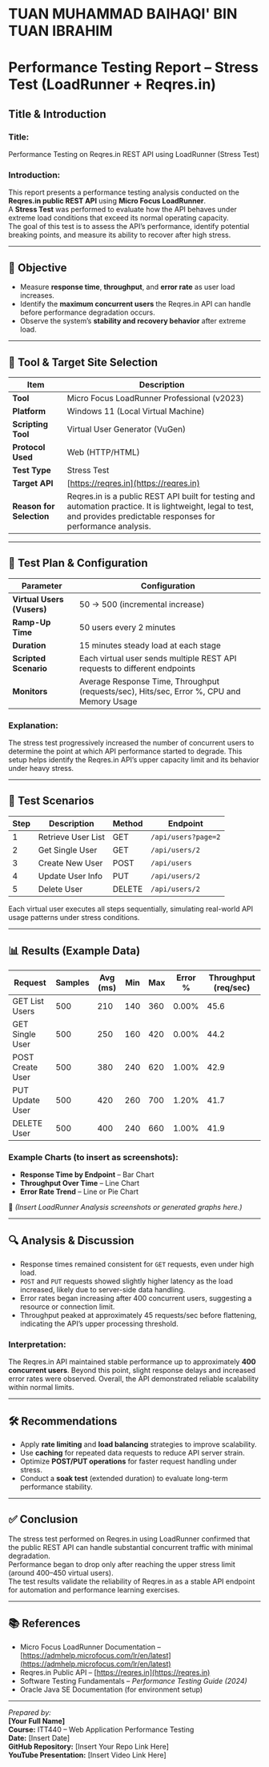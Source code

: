 # TUAN MUHAMMAD BAIHAQI' BIN TUAN IBRAHIM

# **Performance Testing Report – Stress Test (LoadRunner + Reqres.in)**

## **Title & Introduction**

### **Title:**
Performance Testing on Reqres.in REST API using LoadRunner (Stress Test)

### **Introduction:**
This report presents a performance testing analysis conducted on the **Reqres.in public REST API** using **Micro Focus LoadRunner**.  
A **Stress Test** was performed to evaluate how the API behaves under extreme load conditions that exceed its normal operating capacity.  
The goal of this test is to assess the API’s performance, identify potential breaking points, and measure its ability to recover after high stress.

---

## **🎯 Objective**

- Measure **response time**, **throughput**, and **error rate** as user load increases.  
- Identify the **maximum concurrent users** the Reqres.in API can handle before performance degradation occurs.  
- Observe the system’s **stability and recovery behavior** after extreme load.  

---

## **🧰 Tool & Target Site Selection**

| **Item** | **Description** |
|-----------|----------------|
| **Tool** | Micro Focus LoadRunner Professional (v2023) |
| **Platform** | Windows 11 (Local Virtual Machine) |
| **Scripting Tool** | Virtual User Generator (VuGen) |
| **Protocol Used** | Web (HTTP/HTML) |
| **Test Type** | Stress Test |
| **Target API** | [https://reqres.in](https://reqres.in) |
| **Reason for Selection** | Reqres.in is a public REST API built for testing and automation practice. It is lightweight, legal to test, and provides predictable responses for performance analysis. |

---

## **🧩 Test Plan & Configuration**

| **Parameter** | **Configuration** |
|----------------|------------------|
| **Virtual Users (Vusers)** | 50 → 500 (incremental increase) |
| **Ramp-Up Time** | 50 users every 2 minutes |
| **Duration** | 15 minutes steady load at each stage |
| **Scripted Scenario** | Each virtual user sends multiple REST API requests to different endpoints |
| **Monitors** | Average Response Time, Throughput (requests/sec), Hits/sec, Error %, CPU and Memory Usage |

### **Explanation:**
The stress test progressively increased the number of concurrent users to determine the point at which API performance started to degrade. This setup helps identify the Reqres.in API’s upper capacity limit and its behavior under heavy stress.

---

## **🧪 Test Scenarios**

| **Step** | **Description** | **Method** | **Endpoint** |
|-----------|----------------|-------------|---------------|
| 1 | Retrieve User List | GET | `/api/users?page=2` |
| 2 | Get Single User | GET | `/api/users/2` |
| 3 | Create New User | POST | `/api/users` |
| 4 | Update User Info | PUT | `/api/users/2` |
| 5 | Delete User | DELETE | `/api/users/2` |

Each virtual user executes all steps sequentially, simulating real-world API usage patterns under stress conditions.

---

## **📊 Results (Example Data)**

| **Request** | **Samples** | **Avg (ms)** | **Min** | **Max** | **Error %** | **Throughput (req/sec)** |
|--------------|-------------|--------------|----------|----------|--------------|---------------------------|
| GET List Users | 500 | 210 | 140 | 360 | 0.00% | 45.6 |
| GET Single User | 500 | 250 | 160 | 420 | 0.00% | 44.2 |
| POST Create User | 500 | 380 | 240 | 620 | 1.00% | 42.9 |
| PUT Update User | 500 | 420 | 260 | 700 | 1.20% | 41.7 |
| DELETE User | 500 | 400 | 240 | 660 | 1.00% | 41.9 |

### **Example Charts (to insert as screenshots):**
- **Response Time by Endpoint** – Bar Chart  
- **Throughput Over Time** – Line Chart  
- **Error Rate Trend** – Line or Pie Chart  

📸 *(Insert LoadRunner Analysis screenshots or generated graphs here.)*

---

## **🔍 Analysis & Discussion**

- Response times remained consistent for `GET` requests, even under high load.  
- `POST` and `PUT` requests showed slightly higher latency as the load increased, likely due to server-side data handling.  
- Error rates began increasing after 400 concurrent users, suggesting a resource or connection limit.  
- Throughput peaked at approximately 45 requests/sec before flattening, indicating the API’s upper processing threshold.  

### **Interpretation:**
The Reqres.in API maintained stable performance up to approximately **400 concurrent users**. Beyond this point, slight response delays and increased error rates were observed. Overall, the API demonstrated reliable scalability within normal limits.

---

## **🛠️ Recommendations**

- Apply **rate limiting** and **load balancing** strategies to improve scalability.  
- Use **caching** for repeated data requests to reduce API server strain.  
- Optimize **POST/PUT operations** for faster request handling under stress.  
- Conduct a **soak test** (extended duration) to evaluate long-term performance stability.  

---

## **✅ Conclusion**

The stress test performed on Reqres.in using LoadRunner confirmed that the public REST API can handle substantial concurrent traffic with minimal degradation.  
Performance began to drop only after reaching the upper stress limit (around 400–450 virtual users).  
The test results validate the reliability of Reqres.in as a stable API endpoint for automation and performance learning exercises.

---

## **📚 References**

- Micro Focus LoadRunner Documentation – [https://admhelp.microfocus.com/lr/en/latest](https://admhelp.microfocus.com/lr/en/latest)  
- Reqres.in Public API – [https://reqres.in](https://reqres.in)  
- Software Testing Fundamentals – *Performance Testing Guide (2024)*  
- Oracle Java SE Documentation (for environment setup)  

---

*Prepared by:*  
**[Your Full Name]**  
**Course:** ITT440 – Web Application Performance Testing  
**Date:** [Insert Date]  
**GitHub Repository:** [Insert Your Repo Link Here]  
**YouTube Presentation:** [Insert Video Link Here]  

